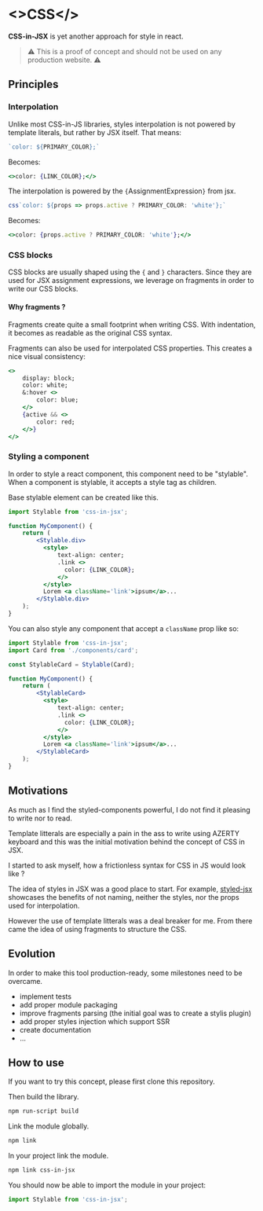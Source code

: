 # <>CSS</>

**CSS-in-JSX** is yet another approach for style in react. 

> ⚠️ This is a proof of concept and should not be used on any production website. ⚠️

## Principles

### Interpolation
Unlike most CSS-in-JS libraries, styles interpolation is not powered by template literals, but rather by JSX itself. That means:

```js
`color: ${PRIMARY_COLOR};`
````

Becomes:

```jsx
<>color: {LINK_COLOR};</>
```

The interpolation is  powered by the `{`AssignmentExpression`}` from jsx.

```js
css`color: ${props => props.active ? PRIMARY_COLOR: 'white'};`
````

Becomes:

```jsx
<>color: {props.active ? PRIMARY_COLOR: 'white'};</>
```

### CSS blocks

CSS blocks are usually shaped using the `{` and `}` characters.  Since they are used for JSX assignment expressions, we leverage on fragments in order to write our CSS blocks. 

#### Why fragments ?

Fragments create quite a small footprint when writing CSS. With indentation, it becomes as readable as the original CSS syntax.

Fragments can also be used for interpolated CSS properties. This creates a nice visual consistency:
```jsx
<>
	display: block;
	color: white;
	&:hover <>
		color: blue;
	</>
	{active && <>
		color: red;
	</>}
</>

```

### Styling a component

In order to style a react component, this component need to be "stylable". When a component is stylable, it accepts a style tag as children.

Base stylable element can be created like this.

```jsx
import Stylable from 'css-in-jsx';

function MyComponent() {
    return (
        <Stylable.div>
          <style>
              text-align: center;
              .link <>
                color: {LINK_COLOR};
              </>
          </style>
          Lorem <a className='link'>ipsum</a>...
        </Stylable.div>
    );
}
```

You can also style any component that accept a `className` prop like so:

```jsx
import Stylable from 'css-in-jsx';
import Card from './components/card'; 

const StylableCard = Stylable(Card);

function MyComponent() {
    return (
        <StylableCard>
          <style>
              text-align: center;
              .link <>
                color: {LINK_COLOR};
              </>
          </style>
          Lorem <a className='link'>ipsum</a>...
        </StylableCard>
    );
}
```

## Motivations

As much as I find the styled-components powerful, I do not find it pleasing to write nor to read.

Template litterals are especially a pain in the ass to write using AZERTY keyboard and this was the initial motivation behind the concept of CSS in JSX.

I started to ask myself, how a frictionless syntax for CSS in JS would look like ?

The idea of styles in JSX was a good place to start. For example, [styled-jsx](https://github.com/vercel/styled-jsx) showcases the benefits of not naming, neither the styles, nor the props used for interpolation.

However the use of template litterals was a deal breaker for me. From there came the idea of using fragments to structure the CSS.

## Evolution

In order to make this tool production-ready, some milestones need to be overcame.

- implement tests
- add proper module packaging
- improve fragments parsing (the initial goal was to create a stylis plugin)
- add proper styles injection which support SSR
- create documentation
- ...

## How to use

If you want to try this concept, please first clone this repository.

Then build the library.
```sh
npm run-script build
```

Link the module globally.
```sh
npm link
```

In your project link the module.
```sh
npm link css-in-jsx
```

You should now be able to import the module in your project:
```js
import Stylable from 'css-in-jsx';
```
